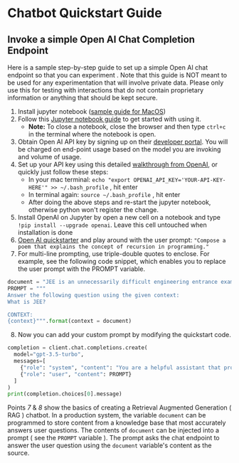# Chatbot Quickstart Guide

## Invoke a simple Open AI Chat Completion Endpoint

Here is a sample step-by-step guide to set up a simple Open AI chat endpoint so that you can experiment . Note that this guide is NOT meant to be used for any experimentation that will involve private data. Please only use this for testing with interactions that do not contain proprietary information or anything that should be kept secure.

1. Install jupyter notebook ([sample guide for MacOS](https://www.geeksforgeeks.org/how-to-install-jupyter-notebook-on-macos/))
2. Follow this [Jupyter notebook guide](https://www.youtube.com/watch?v=5pf0_bpNbkw) to get started with using it.
    - **Note:** To close a notebook, close the browser and then type `ctrl+c` in the terminal where the notebook is open.
3. Obtain Open AI API key by signing up on their [developer portal](https://openai.com/index/openai-api/). You will be charged on end-point usage based on the model you are invoking and volume of usage.
4. Set up your API key using this detailed [walkthrough from OpenAI](https://platform.openai.com/docs/quickstart/step-2-setup-your-api-key), or quickly just follow these steps:
    - In your mac terminal: `echo "export OPENAI_API_KEY='YOUR-API-KEY-HERE'" >> ~/.bash_profile` , hit enter
    - In terminal again: `source ~/.bash_profile` , hit enter
    - After doing the above steps and re-start the jupyter notebook, otherwise python won't register the change.
5. Install OpenAI on Jupyter by open a new cell on a notebook and type `!pip install --upgrade openai`. Leave this cell untouched when installation is done
6. [Open AI quickstarter](https://platform.openai.com/docs/quickstart/step-3-sending-your-first-api-request) and play around with the user prompt: `"Compose a poem that explains the concept of recursion in programming."`
7. For multi-line prompting, use triple-double quotes to enclose. For example, see the following code snippet, which enables you to replace the user prompt with the PROMPT variable.
```python
document = "JEE is an unnecessarily difficult engineering entrance exam that gives Indian kids nightmares"
PROMPT = """
Answer the following question using the given context:
What is JEE?

CONTEXT:
{context}""".format(context = document)
```
8. Now you can add your custom prompt by modifying the quickstart code.
```python
completion = client.chat.completions.create(
  model="gpt-3.5-turbo",
  messages=[
    {"role": "system", "content": "You are a helpful assistant that provides answers to user questions based on a given source context document."},
    {"role": "user", "content": PROMPT}
  ]
)
print(completion.choices[0].message)
```

Points *7* & *8* show the basics of creating a Retrieval Augmented Generation ( RAG ) chatbot. In a production system, the variable `document` can be programmed to store content from a knowledge base that most accurately answers user questions. The contents of `document` can be injected into a prompt ( see the `PROMPT` variable ). The prompt asks the chat endpoint to answer the user question using the `document` variable's content as the source.
